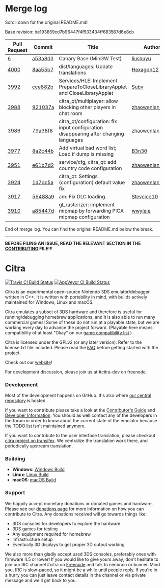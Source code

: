 # Merge log

Scroll down for the original README.md!

Base revision: be193869cd7b96447f4f533434ff683567d6e8cb

|Pull Request|Commit|Title|Author|Merged?|
|----|----|----|----|----|
|[6](https://github.com/citra-emu/citra-canary/pull/6)|[a53a8d3](https://github.com/citra-emu/citra-canary/pull/6/files/)|Canary Base (MinGW Test)|[liushuyu](https://github.com/liushuyu)|Yes|
|[4000](https://github.com/citra-emu/citra/pull/4000)|[8aa55b7](https://github.com/citra-emu/citra/pull/4000/files/)|dist/languages: Update translations|[Hexagon12](https://github.com/Hexagon12)|Yes|
|[3992](https://github.com/citra-emu/citra/pull/3992)|[cce882b](https://github.com/citra-emu/citra/pull/3992/files/)|Services/HLE: Implement PrepareToCloseLibraryApplet and CloseLibraryApplet|[Subv](https://github.com/Subv)|Yes|
|[3988](https://github.com/citra-emu/citra/pull/3988)|[921037a](https://github.com/citra-emu/citra/pull/3988/files/)|citra_qt/multiplayer: allow blocking other players in chat room|[zhaowenlan1779](https://github.com/zhaowenlan1779)|Yes|
|[3986](https://github.com/citra-emu/citra/pull/3986)|[79a38f8](https://github.com/citra-emu/citra/pull/3986/files/)|citra_qt/configuration: fix input configuration disappearing after changing languages|[zhaowenlan1779](https://github.com/zhaowenlan1779)|Yes|
|[3977](https://github.com/citra-emu/citra/pull/3977)|[8a2c44b](https://github.com/citra-emu/citra/pull/3977/files/)|Add virtual bad word list; Load if dump is missing|[B3n30](https://github.com/B3n30)|Yes|
|[3951](https://github.com/citra-emu/citra/pull/3951)|[e61b7d2](https://github.com/citra-emu/citra/pull/3951/files/)|service/cfg, citra_qt: add country code configuration|[zhaowenlan1779](https://github.com/zhaowenlan1779)|Yes|
|[3924](https://github.com/citra-emu/citra/pull/3924)|[1d7dc5a](https://github.com/citra-emu/citra/pull/3924/files/)|citra_qt: Settings (configuration) default value fix|[zhaowenlan1779](https://github.com/zhaowenlan1779)|Yes|
|[3917](https://github.com/citra-emu/citra/pull/3917)|[56488a9](https://github.com/citra-emu/citra/pull/3917/files/)|am: Fix DLC loading.|[Steveice10](https://github.com/Steveice10)|Yes|
|[3910](https://github.com/citra-emu/citra/pull/3910)|[a85447d](https://github.com/citra-emu/citra/pull/3910/files/)|gl_rasterizer: implement mipmap by forwarding PICA mipmap configuration|[wwylele](https://github.com/wwylele)|Yes|


End of merge log. You can find the original README.md below the break.

------

**BEFORE FILING AN ISSUE, READ THE RELEVANT SECTION IN THE [CONTRIBUTING](https://github.com/citra-emu/citra/blob/master/CONTRIBUTING.md#reporting-issues) FILE!!!**

Citra
==============
[![Travis CI Build Status](https://travis-ci.org/citra-emu/citra.svg?branch=master)](https://travis-ci.org/citra-emu/citra)
[![AppVeyor CI Build Status](https://ci.appveyor.com/api/projects/status/sdf1o4kh3g1e68m9?svg=true)](https://ci.appveyor.com/project/bunnei/citra)

Citra is an experimental open-source Nintendo 3DS emulator/debugger written in C++. It is written with portability in mind, with builds actively maintained for Windows, Linux and macOS.

Citra emulates a subset of 3DS hardware and therefore is useful for running/debugging homebrew applications, and it is also able to run many commercial games! Some of these do not run at a playable state, but we are working every day to advance the project forward. (Playable here means compatibility of at least "Okay" on our [game compatibility list](https://citra-emu.org/game).)

Citra is licensed under the GPLv2 (or any later version). Refer to the license.txt file included. Please read the [FAQ](https://citra-emu.org/wiki/faq/) before getting started with the project.

Check out our [website](https://citra-emu.org/)!

For development discussion, please join us at #citra-dev on freenode.

### Development

Most of the development happens on GitHub. It's also where [our central repository](https://github.com/citra-emu/citra) is hosted.

If you want to contribute please take a look at the [Contributor's Guide](CONTRIBUTING.md) and [Developer Information](https://github.com/citra-emu/citra/wiki/Developer-Information). You should as well contact any of the developers in the forum in order to know about the current state of the emulator because the [TODO list](https://docs.google.com/document/d/1SWIop0uBI9IW8VGg97TAtoT_CHNoP42FzYmvG1F4QDA) isn't maintained anymore.

If you want to contribute to the user interface translation, please checkout [citra project on transifex](https://www.transifex.com/citra/citra). We centralize the translation work there, and periodically upstream translation.

### Building

* __Windows__: [Windows Build](https://github.com/citra-emu/citra/wiki/Building-For-Windows)
* __Linux__: [Linux Build](https://github.com/citra-emu/citra/wiki/Building-For-Linux)
* __macOS__: [macOS Build](https://github.com/citra-emu/citra/wiki/Building-for-macOS)


### Support
We happily accept monetary donations or donated games and hardware. Please see our [donations page](https://citra-emu.org/donate/) for more information on how you can contribute to Citra. Any donations received will go towards things like:
* 3DS consoles for developers to explore the hardware
* 3DS games for testing
* Any equipment required for homebrew
* Infrastructure setup
* Eventually 3D displays to get proper 3D output working

We also more than gladly accept used 3DS consoles, preferably ones with firmware 4.5 or lower! If you would like to give yours away, don't hesitate to join our IRC channel #citra on [Freenode](http://webchat.freenode.net/?channels=citra) and talk to neobrain or bunnei. Mind you, IRC is slow-paced, so it might be a while until people reply. If you're in a hurry you can just leave contact details in the channel or via private message and we'll get back to you.
